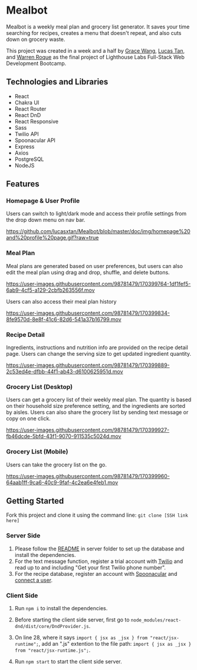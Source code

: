 # Mealbot

Mealbot is a weekly meal plan and grocery list generator. It saves your time searching for recipes, creates a menu that doesn't repeat, and also cuts down on grocery waste.

This project was created in a week and a half by [Grace Wang](https://github.com/GraceWXT), [Lucas Tan](https://github.com/lucasxtan), and [Warren Roque](https://github.com/wawwen1) as the final project of Lighthouse Labs Full-Stack Web Development Bootcamp.

## Technologies and Libraries
- React
- Chakra UI
- React Router
- React DnD
- React Responsive
- Sass
- Twilio API
- Spoonacular API
- Express
- Axios
- PostgreSQL
- NodeJS

## Features
### Homepage & User Profile
Users can switch to light/dark mode and access their profile settings from the drop down menu on nav bar.

https://github.com/lucasxtan/Mealbot/blob/master/doc/img/homepage%20and%20profile%20page.gif?raw=true


### Meal Plan
Meal plans are generated based on user preferences, but users can also edit the meal plan using drag and drop, shuffle, and delete buttons.

https://user-images.githubusercontent.com/98781479/170399764-1df1fef5-6ab9-4cf5-a129-2cbfb263556f.mov


Users can also access their meal plan history

https://user-images.githubusercontent.com/98781479/170399834-8fe9570d-8e8f-41c6-82d6-541a37b16799.mov


### Recipe Detail
Ingredients, instructions and nutrition info are provided on the recipe detail page. Users can change the serving size to get updated ingredient quantity.

https://user-images.githubusercontent.com/98781479/170399889-2c53ed4e-dfbb-44f1-ab43-d6100625951d.mov


### Grocery List (Desktop)
Users can get a grocery list of their weekly meal plan. The quantity is based on their household size preference setting, and the ingredients are sorted by aisles.
Users can also share the grocery list by sending text message or copy on one click.

https://user-images.githubusercontent.com/98781479/170399927-fb46dcde-5bfd-43f1-9070-911535c5024d.mov


### Grocery List (Mobile)
Users can take the grocery list on the go.

https://user-images.githubusercontent.com/98781479/170399960-64aab1ff-9ca6-40c9-9faf-4c2ea6e4feb1.mov



## Getting Started
Fork this project and clone it using the command line: `git clone [SSH link here]`

### Server Side
1. Please follow the [README](/server/README.md) in server folder to set up the database and install the dependencies.
2. For the text message function, register a trial account with [Twilio](https://www.twilio.com/docs/usage/tutorials/how-to-use-your-free-trial-account) and read up to and including "Get your first Twilio phone number".
3. For the recipe database, register an account with [Spoonacular](https://spoonacular.com/food-api/console#Dashboard) and [connect a user](https://spoonacular.com/food-api/docs#Connect-User).

### Client Side
1. Run `npm i` to install the dependencies.

2. Before starting the client side server, first go to `node_modules/react-dnd/dist/core/DndProvider.js`.

3. On line 28, where it says `import { jsx as _jsx } from "react/jsx-runtime";`, add an ".js" extention to the file path: `import { jsx as _jsx } from "react/jsx-runtime.js";`.
4. Run `npm start` to start the client side server.
